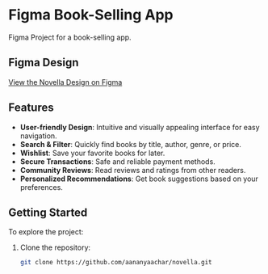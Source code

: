 # Figma Book-Selling App
Figma Project for a book-selling app.

## Figma Design
[View the Novella Design on Figma](https://www.figma.com/design/4jmayhqPLIoN9n0lzb43BT/PROJECT-1?node-id=0-1&t=WJYnLcZmaLBFMPV5-1)

## Features
- **User-friendly Design**: Intuitive and visually appealing interface for easy navigation.
- **Search & Filter**: Quickly find books by title, author, genre, or price.
- **Wishlist**: Save your favorite books for later.
- **Secure Transactions**: Safe and reliable payment methods.
- **Community Reviews**: Read reviews and ratings from other readers.
- **Personalized Recommendations**: Get book suggestions based on your preferences.

## Getting Started
To explore the project:
1. Clone the repository:
   ```bash
   git clone https://github.com/aananyaachar/novella.git
